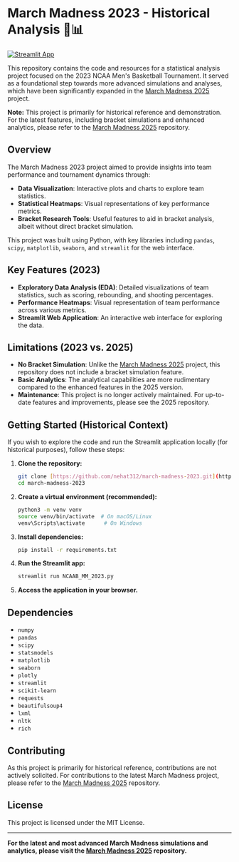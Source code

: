 # March Madness 2023 - Historical Analysis 🏀📊

[![Streamlit App](https://img.shields.io/badge/Streamlit-App-brightgreen)](https://marchmadness23.streamlit.app/)

This repository contains the code and resources for a statistical analysis project focused on the 2023 NCAA Men's Basketball Tournament. It served as a foundational step towards more advanced simulations and analyses, which have been significantly expanded in the [March Madness 2025](https://github.com/nehat312/march-madness-2025) project.

**Note:** This project is primarily for historical reference and demonstration. For the latest features, including bracket simulations and enhanced analytics, please refer to the [March Madness 2025](https://github.com/nehat312/march-madness-2025) repository.

## Overview

The March Madness 2023 project aimed to provide insights into team performance and tournament dynamics through:

* **Data Visualization**: Interactive plots and charts to explore team statistics.
* **Statistical Heatmaps**: Visual representations of key performance metrics.
* **Bracket Research Tools**: Useful features to aid in bracket analysis, albeit without direct bracket simulation.

This project was built using Python, with key libraries including `pandas`, `scipy`, `matplotlib`, `seaborn`, and `streamlit` for the web interface.

## Key Features (2023)

* **Exploratory Data Analysis (EDA)**: Detailed visualizations of team statistics, such as scoring, rebounding, and shooting percentages.
* **Performance Heatmaps**: Visual representation of team performance across various metrics.
* **Streamlit Web Application**: An interactive web interface for exploring the data.

## Limitations (2023 vs. 2025)

* **No Bracket Simulation**: Unlike the [March Madness 2025](https://github.com/nehat312/march-madness-2025) project, this repository does not include a bracket simulation feature.
* **Basic Analytics**: The analytical capabilities are more rudimentary compared to the enhanced features in the 2025 version.
* **Maintenance**: This project is no longer actively maintained. For up-to-date features and improvements, please see the 2025 repository.

## Getting Started (Historical Context)

If you wish to explore the code and run the Streamlit application locally (for historical purposes), follow these steps:

1.  **Clone the repository:**

    ```bash
    git clone [https://github.com/nehat312/march-madness-2023.git](https://www.google.com/search?q=https://github.com/nehat312/march-madness-2023.git)
    cd march-madness-2023
    ```

2.  **Create a virtual environment (recommended):**

    ```bash
    python3 -m venv venv
    source venv/bin/activate  # On macOS/Linux
    venv\Scripts\activate      # On Windows
    ```

3.  **Install dependencies:**

    ```bash
    pip install -r requirements.txt
    ```

4.  **Run the Streamlit app:**

    ```bash
    streamlit run NCAAB_MM_2023.py
    ```

5.  **Access the application in your browser.**

## Dependencies

* `numpy`
* `pandas`
* `scipy`
* `statsmodels`
* `matplotlib`
* `seaborn`
* `plotly`
* `streamlit`
* `scikit-learn`
* `requests`
* `beautifulsoup4`
* `lxml`
* `nltk`
* `rich`

## Contributing

As this project is primarily for historical reference, contributions are not actively solicited. For contributions to the latest March Madness project, please refer to the [March Madness 2025](https://github.com/nehat312/march-madness-2025) repository.

## License

This project is licensed under the MIT License.

---

**For the latest and most advanced March Madness simulations and analytics, please visit the [March Madness 2025](https://github.com/nehat312/march-madness-2025) repository.**
